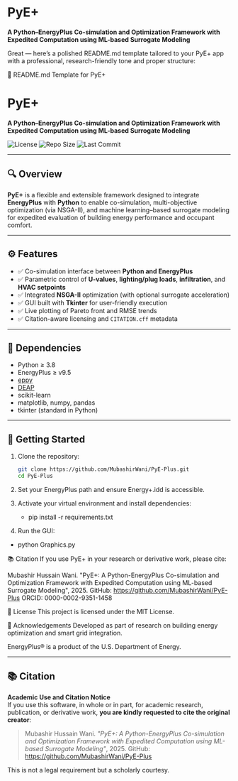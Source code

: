 # PyE+

**A Python–EnergyPlus Co-simulation and Optimization Framework with Expedited Computation using ML-based Surrogate Modeling**

Great — here’s a polished README.md template tailored to your PyE+ app with a professional, research-friendly tone and proper structure:

📘 README.md Template for PyE+
# PyE+

**A Python–EnergyPlus Co-simulation and Optimization Framework with Expedited Computation using ML-based Surrogate Modeling**

![License](https://img.shields.io/github/license/MubashirWani/PyE-Plus)
![Repo Size](https://img.shields.io/github/repo-size/MubashirWani/PyE-Plus)
![Last Commit](https://img.shields.io/github/last-commit/MubashirWani/PyE-Plus)

---

## 🔍 Overview

**PyE+** is a flexible and extensible framework designed to integrate **EnergyPlus** with **Python** to enable co-simulation, multi-objective optimization (via NSGA-II), and machine learning–based surrogate modeling for expedited evaluation of building energy performance and occupant comfort.

---

## ⚙️ Features

- ✅ Co-simulation interface between **Python and EnergyPlus**
- ✅ Parametric control of **U-values**, **lighting/plug loads**, **infiltration**, and **HVAC setpoints**
- ✅ Integrated **NSGA-II** optimization (with optional surrogate acceleration)
- ✅ GUI built with **Tkinter** for user-friendly execution
- ✅ Live plotting of Pareto front and RMSE trends
- ✅ Citation-aware licensing and `CITATION.cff` metadata

---

## 🧪 Dependencies

- Python ≥ 3.8
- EnergyPlus ≥ v9.5
- [eppy](https://github.com/santoshphilip/eppy)
- [DEAP](https://github.com/DEAP/deap)
- scikit-learn
- matplotlib, numpy, pandas
- tkinter (standard in Python)

---

## 🚀 Getting Started

1. Clone the repository:
   ```bash
   git clone https://github.com/MubashirWani/PyE-Plus.git
   cd PyE-Plus
2. Set your EnergyPlus path and ensure Energy+.idd is accessible.

3. Activate your virtual environment and install dependencies:

   - pip install -r requirements.txt
     
4. Run the GUI:

  - python Graphics.py


📚 Citation
If you use PyE+ in your research or derivative work, please cite:

Mubashir Hussain Wani. "PyE+: A Python-EnergyPlus Co-simulation and Optimization Framework with Expedited Computation using ML-based Surrogate Modeling", 2025.
GitHub: https://github.com/MubashirWani/PyE-Plus
ORCID: 0000-0002-9351-1458

📄 License
This project is licensed under the MIT License.

🧠 Acknowledgements
Developed as part of research on building energy optimization and smart grid integration.

EnergyPlus® is a product of the U.S. Department of Energy.

---

## 📚 Citation

**Academic Use and Citation Notice**  
If you use this software, in whole or in part, for academic research, publication, or derivative work, **you are kindly requested to cite the original creator**:

> Mubashir Hussain Wani. _"PyE+: A Python-EnergyPlus Co-simulation and Optimization Framework with Expedited Computation using ML-based Surrogate Modeling"_, 2025. GitHub: https://github.com/MubashirWani/PyE-Plus

This is not a legal requirement but a scholarly courtesy.
